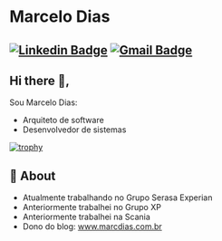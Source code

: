 # Marcelo Dias
[![Linkedin Badge](https://img.shields.io/badge/-Marcelo-blue?style=flat-square&logo=Linkedin&logoColor=white&link=https://www.linkedin.com/in/mdcarmo/)](https://www.linkedin.com/in/mdcarmo/) 
[![Gmail Badge](https://img.shields.io/badge/-marc29dias@gmail.com-c14438?style=flat-square&logo=Gmail&logoColor=white&link=mailto:marc29dias@gmail.com)](mailto:marc29dias@gmail.com)
---

## Hi there 👋,           
Sou Marcelo Dias:
- Arquiteto de software
- Desenvolvedor de sistemas

[![trophy](https://github-profile-trophy.vercel.app/?username=mdcarmo)](https://github.com/ryo-ma/github-profile-trophy)

## 🧐 About
- Atualmente trabalhando no Grupo Serasa Experian
- Anteriormente trabalhei no Grupo XP
- Anteriormente trabalhei na Scania
- Dono do blog: www.marcdias.com.br

<!--
**mdcarmo/mdcarmo** is a ✨ _special_ ✨ repository because its `README.md` (this file) appears on your GitHub profile.

Here are some ideas to get you started:

- 🔭 I’m currently working on ...
- 🌱 I’m currently learning ...
- 👯 I’m looking to collaborate on ...
- 🤔 I’m looking for help with ...
- 💬 Ask me about ...
- 📫 How to reach me: ...
- 😄 Pronouns: ...
- ⚡ Fun fact: ...
-->
